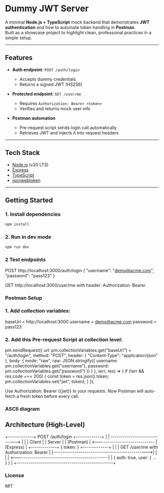 # Dummy JWT Server

A minimal **Node.js + TypeScript** mock backend that demonstrates **JWT authentication** and how to automate token handling in **Postman**.  
Built as a showcase project to highlight clean, professional practices in a simple setup.

---

## Features
- **Auth endpoint**: `POST /auth/login`  
  - Accepts dummy credentials  
  - Returns a signed JWT (HS256)  

- **Protected endpoint**: `GET /user/me`  
  - Requires `Authorization: Bearer <token>`  
  - Verifies and returns mock user info  

- **Postman automation**  
  - Pre-request script sends login call automatically  
  - Retrieves JWT and injects it into request headers  

---

## Tech Stack
- [Node.js](https://nodejs.org/) (v20 LTS)  
- [Express](https://expressjs.com/)  
- [TypeScript](https://www.typescriptlang.org/)  
- [jsonwebtoken](https://www.npmjs.com/package/jsonwebtoken)  

---

## Getting Started

### 1. Install dependencies
```bash
npm install
```
### 2. Run in dev mode
```bash
npm run dev
```

### 2 Test endpoints

POST http://localhost:3000/auth/login
{ "username": "demo@acme.com", "password": "pass123" }

GET http://localhost:3000/user/me with header:
Authorization: Bearer <token>

### Postman Setup

### 1. Add collection variables:

baseUrl = http://localhost:3000
username = demo@acme.com
password = pass123

### 2. Add this Pre-request Script at collection level:

pm.sendRequest({
  url: pm.collectionVariables.get("baseUrl") + "/auth/login",
  method: "POST",
  header: { "Content-Type": "application/json" },
  body: {
    mode: "raw",
    raw: JSON.stringify({
      username: pm.collectionVariables.get("username"),
      password: pm.collectionVariables.get("password")
    })
  }
}, (err, res) => {
  if (!err && res.code === 200) {
    const token = res.json().token;
    pm.collectionVariables.set("jwt", token);
  }
});

Use Authorization: Bearer {{jwt}} in your requests.
Now Postman will auto-fetch a fresh token before every call.

### ASCII diagram

## Architecture (High-Level)

+-------------+        POST /auth/login        +-------------+
|             | -----------------------------> |             |
|   Client    |                                |   Server    |
| (Postman)   | <----------------------------- |  (Express)  |
+-------------+       { token: <JWT> }         +-------------+
       |                                                 |
       |  GET /user/me with Authorization: Bearer <JWT>  |
       |------------------------------------------------>|
       |                                                 |
       | <-----------------------------------------------|
       |        { auth: true, user: { ... } }            |
       +-------------------------------------------------+

### License
MIT








